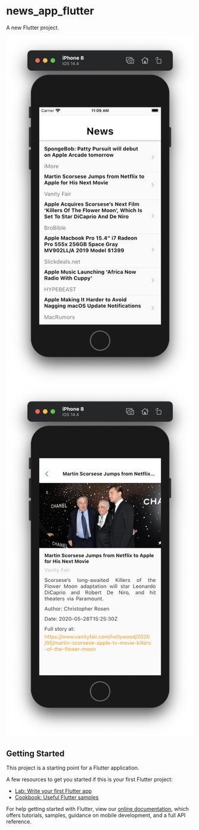 # news_app_flutter

A new Flutter project.

![](https://github.com/ram4ik/news_app_flutter/blob/master/Screenshot%202021-03-01%20at%2011.09.01.png)
![](https://github.com/ram4ik/news_app_flutter/blob/master/Screenshot%202021-03-01%20at%2011.09.17.png)

## Getting Started


This project is a starting point for a Flutter application.

A few resources to get you started if this is your first Flutter project:

- [Lab: Write your first Flutter app](https://flutter.dev/docs/get-started/codelab)
- [Cookbook: Useful Flutter samples](https://flutter.dev/docs/cookbook)

For help getting started with Flutter, view our
[online documentation](https://flutter.dev/docs), which offers tutorials,
samples, guidance on mobile development, and a full API reference.

